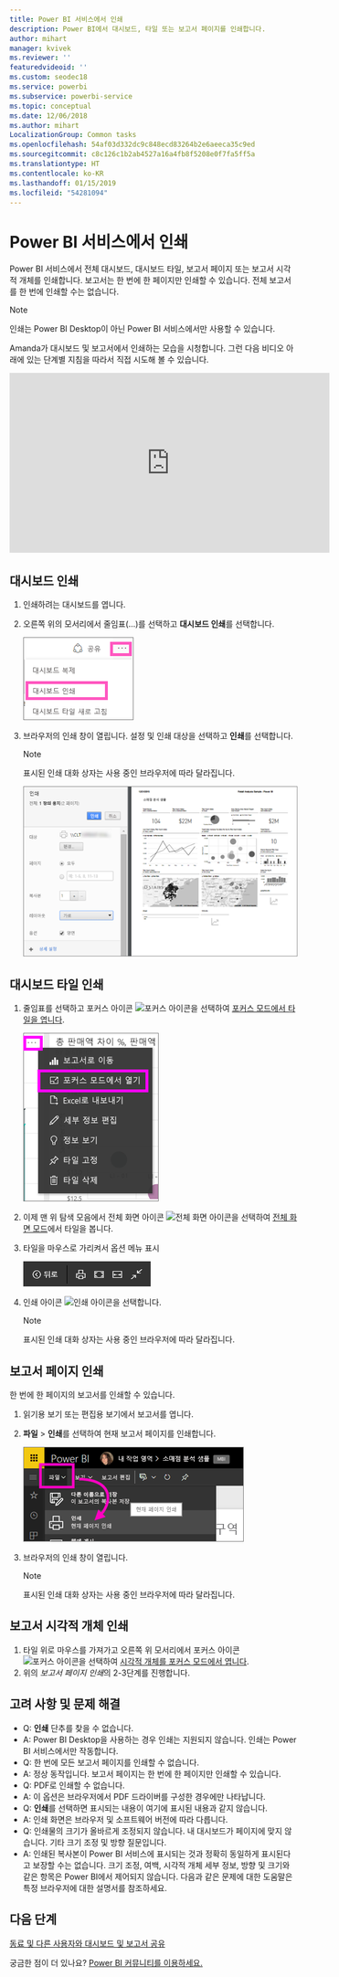 ```yaml
---
title: Power BI 서비스에서 인쇄
description: Power BI에서 대시보드, 타일 또는 보고서 페이지를 인쇄합니다.
author: mihart
manager: kvivek
ms.reviewer: ''
featuredvideoid: ''
ms.custom: seodec18
ms.service: powerbi
ms.subservice: powerbi-service
ms.topic: conceptual
ms.date: 12/06/2018
ms.author: mihart
LocalizationGroup: Common tasks
ms.openlocfilehash: 54af03d332dc9c848ecd83264b2e6aeeca35c9ed
ms.sourcegitcommit: c8c126c1b2ab4527a16a4fb8f5208e0f7fa5ff5a
ms.translationtype: HT
ms.contentlocale: ko-KR
ms.lasthandoff: 01/15/2019
ms.locfileid: "54281094"
---
```

# <a name="printing-from-power-bi-service"></a>Power BI 서비스에서 인쇄
Power BI 서비스에서 전체 대시보드, 대시보드 타일, 보고서 페이지 또는 보고서 시각적 개체를 인쇄합니다. 보고서는 한 번에 한 페이지만 인쇄할 수 있습니다. 전체 보고서를 한 번에 인쇄할 수는 없습니다.

> [!NOTE]
> 인쇄는 Power BI Desktop이 아닌 Power BI 서비스에서만 사용할 수 있습니다.
> 
> 

Amanda가 대시보드 및 보고서에서 인쇄하는 모습을 시청합니다. 그런 다음 비디오 아래에 있는 단계별 지침을 따라서 직접 시도해 볼 수 있습니다.

<iframe width="560" height="315" src="https://www.youtube.com/embed/jtlLGRKBvXY" frameborder="0" allowfullscreen></iframe>

## <a name="print-a-dashboard"></a>대시보드 인쇄
1. 인쇄하려는 대시보드를 엽니다.
2. 오른쪽 위의 모서리에서 줄임표(...)를 선택하고 **대시보드 인쇄**를 선택합니다.
   
    ![대시보드 인쇄 옵션](./media/end-user-print/pbi_print_dash_ellipses.png)
3. 브라우저의 인쇄 창이 열립니다. 설정 및 인쇄 대상을 선택하고 **인쇄**를 선택합니다.
   
   > [!NOTE]
   > 표시된 인쇄 대화 상자는 사용 중인 브라우저에 따라 달라집니다.
   > 
   
    ![인쇄 대화 상자](./media/end-user-print/pbi_print_dash_new2.png)

## <a name="print-a-dashboard-tile"></a>대시보드 타일 인쇄
1. 줄임표를 선택하고 포커스 아이콘 ![포커스 아이콘](./media/end-user-print/power-bi-focus-icon.png)을 선택하여 [포커스 모드에서 타일을 엽니다](end-user-focus.md).
   
    ![줄임표 메뉴](./media/end-user-print/menu-options.png)
2. 이제 맨 위 탐색 모음에서 전체 화면 아이콘 ![전체 화면 아이콘](./media/end-user-print/power-bi-full-screen-icon.png)을 선택하여 [전체 화면 모드](end-user-focus.md)에서 타일을 봅니다.
3. 타일을 마우스로 가리켜서 옵션 메뉴 표시
   
    ![전체 화면 옵션 메뉴](./media/end-user-print/menu-options-new.png)
4. 인쇄 아이콘 ![인쇄 아이콘](./media/end-user-print/print-icon.png)을 선택합니다.     
   
   > [!NOTE]
   > 표시된 인쇄 대화 상자는 사용 중인 브라우저에 따라 달라집니다.
   > 
   > 

## <a name="print-a-report-page"></a>보고서 페이지 인쇄
한 번에 한 페이지의 보고서를 인쇄할 수 있습니다.

1. 읽기용 보기 또는 편집용 보기에서 보고서를 엽니다.
2. **파일** > **인쇄**를 선택하여 현재 보고서 페이지를 인쇄합니다.
   
    ![Power BI 파일 메뉴](./media/end-user-print/power-bi-print.png)
3. 브라우저의 인쇄 창이 열립니다.
   
   > [!NOTE]
   > 표시된 인쇄 대화 상자는 사용 중인 브라우저에 따라 달라집니다.
   > 
   > 

## <a name="print-a-report-visual"></a>보고서 시각적 개체 인쇄
1. 타일 위로 마우스를 가져가고 오른쪽 위 모서리에서 포커스 아이콘 ![포커스 아이콘](./media/end-user-print/power-bi-focus-icon.png)을 선택하여 [시각적 개체를 포커스 모드에서 엽니다](end-user-focus.md).
2. 위의 *보고서 페이지 인쇄*의 2-3단계를 진행합니다.

## <a name="considerations-and-troubleshooting"></a>고려 사항 및 문제 해결
* Q: **인쇄** 단추를 찾을 수 없습니다.    
* A: Power BI Desktop을 사용하는 경우 인쇄는 지원되지 않습니다.  인쇄는 Power BI 서비스에서만 작동합니다.
* Q: 한 번에 모든 보고서 페이지를 인쇄할 수 없습니다.    
* A: 정상 동작입니다. 보고서 페이지는 한 번에 한 페이지만 인쇄할 수 있습니다.
* Q: PDF로 인쇄할 수 없습니다.    
* A: 이 옵션은 브라우저에서 PDF 드라이버를 구성한 경우에만 나타납니다.    
* Q: **인쇄**를 선택하면 표시되는 내용이 여기에 표시된 내용과 같지 않습니다.    
* A: 인쇄 화면은 브라우저 및 소프트웨어 버전에 따라 다릅니다.
* Q: 인쇄물의 크기가 올바르게 조정되지 않습니다.  내 대시보드가 페이지에 맞지 않습니다. 기타 크기 조정 및 방향 질문입니다.    
* A: 인쇄된 복사본이 Power BI 서비스에 표시되는 것과 정확히 동일하게 표시된다고 보장할 수는 없습니다. 크기 조정, 여백, 시각적 개체 세부 정보, 방향 및 크기와 같은 항목은 Power BI에서 제어되지 않습니다. 다음과 같은 문제에 대한 도움말은 특정 브라우저에 대한 설명서를 참조하세요.      

## <a name="next-steps"></a>다음 단계
[동료 및 다른 사용자와 대시보드 및 보고서 공유](../service-share-dashboards.md)

궁금한 점이 더 있나요? [Power BI 커뮤니티를 이용하세요.](http://community.powerbi.com/)

